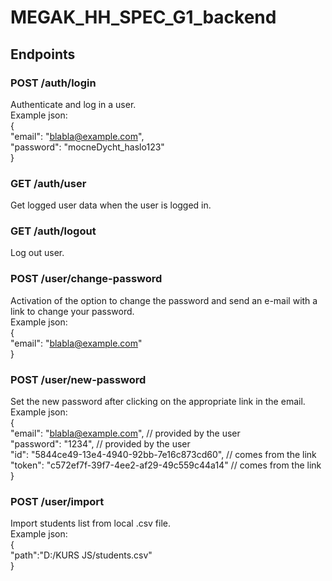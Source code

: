 # MEGAK_HH_SPEC_G1_backend

## Endpoints

### POST /auth/login
Authenticate and log in a user.<br/>
Example json:<br/>
{<br/>
"email": "blabla@example.com",<br/>
"password": "mocneDycht_haslo123"<br/>
}<br/>

### GET /auth/user
Get logged user data when the user is logged in.

### GET /auth/logout
Log out user.

### POST /user/change-password
Activation of the option to change the password and send an e-mail with a link to change your password.<br/>
Example json:<br/>
{<br/>
"email": "blabla@example.com"<br/>
}<br/>

### POST /user/new-password
Set the new password after clicking on the appropriate link in the email.<br/>
Example json:<br/>
{<br/>
	"email": "blabla@example.com", // provided by the user<br/>
	"password": "1234", // provided by the user<br/>
	"id": "5844ce49-13e4-4940-92bb-7e16c873cd60", // comes from the link<br/>
	"token": "c572ef7f-39f7-4ee2-af29-49c559c44a14" // comes from the link<br/>
}<br/>

### POST /user/import
Import students list from local .csv file.<br/>
Example json:<br/>
{<br/>
	"path":"D:/KURS JS/students.csv"<br/>
}<br/>
